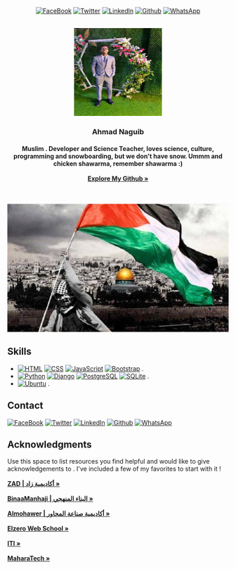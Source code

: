 <div align="center">
  
  
[![FaceBook][FaceBook.com]][FaceBook-url]
[![Twitter][Twitter.com]][Twitter-url]
[![LinkedIn][LinkedIn.com]][LinkedIn-url]
[![Github][Github.com]][Github-url]
[![WhatsApp][WhatsApp.com]][WhatsApp-url]
  
  
</div>

<!-- PROFILE PHOTO -->
<br />
<div align="center">
  <a href="http://example.com">
    <img src="profile_photo.jpeg" alt="Logo" width="200" height="200">
  </a>

  <h3 align="center">Ahmad Naguib</h3>

  <h4 align="center">
    Muslim . Developer and Science Teacher, loves science, culture, programming and snowboarding, but we don't have snow. Ummm and chicken shawarma,         remember shawarma :)
    <br /><br />
    <a href="https://github.com/AhmadMuhammad2611"><strong>Explore My Github »</strong></a>
  </h4>
</div>

<br />

[![Palestine][palestine]](https://example.com)


<!-- ABOUT -->
## Skills

* [![HTML][HTML.com]][HTML-url]
  [![CSS][CSS.com]][CSS-url]
  [![JavaScript][JavaScript.com]][JavaScript-url]
  [![Bootstrap][Bootstrap.com]][Bootstrap-url] .
* [![Python][Python.com]][Python-url]
  [![Django][Django.com]][Django-url]
  [![PostgreSQL][PostgreSQL.com]][PostgreSQL-url]
  [![SQLite][SQLite.com]][SQLite-url] .
* [![Ubuntu][Ubuntu.com]][Ubuntu-url] .


<!-- CONTACT -->
## Contact

[![FaceBook][FaceBook.com]][FaceBook-url]
[![Twitter][Twitter.com]][Twitter-url]
[![LinkedIn][LinkedIn.com]][LinkedIn-url]
[![Github][Github.com]][Github-url]
[![WhatsApp][WhatsApp.com]][WhatsApp-url]


<!-- ACKNOWLEDGMENTS -->
## Acknowledgments

Use this space to list resources you find helpful and would like to give acknowledgements to . I've included a few of my favorites to start with it !
<br /><br />
<a href="https://www.zad-academy.com/"><strong>ZAD | أكاديمية زاد »</strong></a> <br /><br />
<a href="https://www.binaamanhaji.com/"><strong>BinaaManhaji | البناء المنهجي »</strong></a> <br /><br />
<a href="https://almohawer.org/"><strong>Almohawer | أكاديمية صناعة المحاور »</strong></a> <br /><br />
<a href="https://elzero.org/"><strong>Elzero Web School »</strong></a> <br /><br />
<a href="https://www.iti.gov.eg/iti/home"><strong>ITI »</strong></a> <br /><br />
<a href="https://maharatech.gov.eg/"><strong>MaharaTech »</strong></a> <br /><br />

<!---
AhmadMuhammad2611/AhmadMuhammad2611 is a ✨ special ✨ repository because its `README.md` (this file) appears on your GitHub profile.
You can click the Preview link to take a look at your changes.
--->

[palestine]: palestine.jpeg

[HTML-url]: https://html.com
[HTML.com]: https://img.shields.io/badge/HTML5-E34F26?style=for-the-badge&logo=html5&logoColor=white
[CSS-url]: https://developer.mozilla.org/en-US/docs/Web/CSS
[CSS.com]: https://img.shields.io/badge/CSS3-1572B6?style=for-the-badge&logo=css3&logoColor=white
[JavaScript-url]: https://www.javascript.com
[JavaScript.com]: https://img.shields.io/badge/JavaScript-323330?style=for-the-badge&logo=javascript&logoColor=F7DF1E
[Bootstrap-url]: https://getbootstrap.com
[Bootstrap.com]: https://img.shields.io/badge/Bootstrap-563D7C?style=for-the-badge&logo=bootstrap&logoColor=white
[Python-url]: https://www.python.org
[Python.com]: https://img.shields.io/badge/Python-FFD43B?style=for-the-badge&logo=python&logoColor=blue
[Django-url]: https://www.djangoproject.com
[Django.com]: https://img.shields.io/badge/Django-092E20?style=for-the-badge&logo=django&logoColor=green
[PostgreSQL-url]: https://www.postgresql.org
[PostgreSQL.com]: https://img.shields.io/badge/PostgreSQL-316192?style=for-the-badge&logo=postgresql&logoColor=white
[SQLite-url]: https://www.postgresql.org
[SQLite.com]: https://img.shields.io/badge/SQLite-07405E?style=for-the-badge&logo=sqlite&logoColor=white

[FaceBook-url]: https://www.facebook.com/ahmadnaguib2611
[FaceBook.com]: https://img.shields.io/badge/Facebook-1877F2?style=for-the-badge&logo=facebook&logoColor=white
[Twitter-url]: https://www.twitter.com/ahmadnaguib71
[Twitter.com]: https://img.shields.io/badge/Twitter-1DA1F2?style=for-the-badge&logo=twitter&logoColor=white
[LinkedIn-url]: https://www.linkedin.com
[LinkedIn.com]: https://img.shields.io/badge/LinkedIn-0077B5?style=for-the-badge&logo=linkedin&logoColor=white
[Github-url]: https://www.github.com/AhmadMuhammad2611
[Github.com]: https://img.shields.io/badge/GitHub-100000?style=for-the-badge&logo=github&logoColor=white
[WhatsApp-url]: https://api.whatsapp.com/send?phone=%2B201123584210&text=Hi%2C%20Ahmad%0Ait%27s%20nice%20to%20communicate%20with%20you
[WhatsApp.com]: https://img.shields.io/badge/WhatsApp-25D366?style=for-the-badge&logo=whatsapp&logoColor=white

[Windows-url]: https://github.com/AhmadMuhammad2611
[Windows.com]: https://img.shields.io/badge/Windows-0078D6?style=for-the-badge&logo=windows&logoColor=white
[Ubuntu-url]: https://github.com/AhmadMuhammad2611
[Ubuntu.com]: https://img.shields.io/badge/Ubuntu-E95420?style=for-the-badge&logo=ubuntu&logoColor=white
